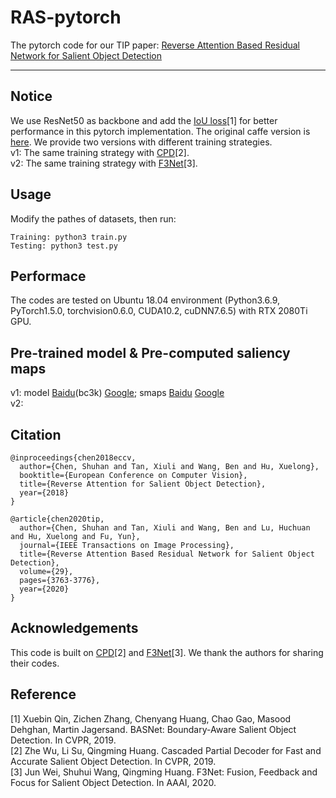 # RAS-pytorch
The pytorch code for our TIP paper: [Reverse Attention Based Residual Network for Salient Object Detection](https://ieeexplore.ieee.org/document/8966594)

---

Notice
---
We use ResNet50 as backbone and add the [IoU loss](https://github.com/NathanUA/BASNet)[1] for better performance in this pytorch implementation. The original caffe version is [here](https://github.com/ShuhanChen/RAS_ECCV18). We provide two versions with different training strategies.<br>
v1: The same training strategy with [CPD](https://github.com/wuzhe71/CPD)[2].<br>
v2: The same training strategy with [F3Net](https://github.com/weijun88/F3Net)[3].<br>

Usage
---
Modify the pathes of datasets, then run:<br>
```
Training: python3 train.py
Testing: python3 test.py
```

Performace
---
The codes are tested on Ubuntu 18.04 environment (Python3.6.9, PyTorch1.5.0, torchvision0.6.0, CUDA10.2, cuDNN7.6.5) with RTX 2080Ti GPU.


Pre-trained model & Pre-computed saliency maps
---
v1: model [Baidu](https://pan.baidu.com/s/1O5QsWWOjhPMGOWIiIwSX3A)(bc3k) [Google](https://drive.google.com/file/d/1KHmKrAG1M_C0mYgSD8pz9fDmBn2LtoMJ/view?usp=sharing); smaps [Baidu](https://pan.baidu.com/s/1GNWSYaOSzUqpkEMuT-WjKA) [Google](https://drive.google.com/file/d/1lT_BkFMuD8kPVkjQRR7HVBDzQnY3VkfB/view?usp=sharing)<br>
v2: <br>

Citation
---
```
@inproceedings{chen2018eccv, 
  author={Chen, Shuhan and Tan, Xiuli and Wang, Ben and Hu, Xuelong}, 
  booktitle={European Conference on Computer Vision}, 
  title={Reverse Attention for Salient Object Detection}, 
  year={2018}
} 
```
```
@article{chen2020tip, 
  author={Chen, Shuhan and Tan, Xiuli and Wang, Ben and Lu, Huchuan and Hu, Xuelong and Fu, Yun}, 
  journal={IEEE Transactions on Image Processing}, 
  title={Reverse Attention Based Residual Network for Salient Object Detection},
  volume={29},  
  pages={3763-3776},
  year={2020}
} 
```

Acknowledgements
---
This code is built on [CPD](https://github.com/wuzhe71/CPD)[2] and [F3Net](https://github.com/weijun88/F3Net)[3]. We thank the authors for sharing their codes.

Reference
---
[1] Xuebin Qin, Zichen Zhang, Chenyang Huang, Chao Gao, Masood Dehghan, Martin Jagersand. BASNet: Boundary-Aware Salient Object Detection. In CVPR, 2019.<br>
[2] Zhe Wu, Li Su, Qingming Huang. Cascaded Partial Decoder for Fast and Accurate Salient Object Detection. In CVPR, 2019.<br>
[3] Jun Wei, Shuhui Wang, Qingming Huang. F3Net: Fusion, Feedback and Focus for Salient Object Detection. In AAAI, 2020.<br>
